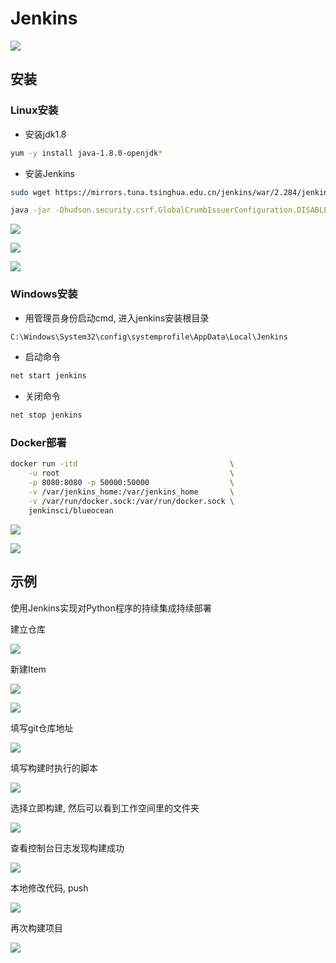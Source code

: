 <!--
 * @Description: 
 * @Version: 1.0
 * @Author: dmjcb
 * @Email:  
 * @Date: 2021-03-09 10:48:54
 * @LastEditors: dmjcb
 * @LastEditTime: 2023-04-17 15:27:36
-->

# Jenkins

![](/.imgur/20210308111903.png)

## 安装

### Linux安装

- 安装jdk1.8

```sh
yum -y install java-1.8.0-openjdk* 
```

- 安装Jenkins

```sh
sudo wget https://mirrors.tuna.tsinghua.edu.cn/jenkins/war/2.284/jenkins.war
```

```sh
java -jar -Dhudson.security.csrf.GlobalCrumbIssuerConfiguration.DISABLE_CSRF_PROTECTION=true  jenkins.war --httpPort=8080
```

![](/.imgur/20210309093313.png)

![](/.imgur/20210309093347.png)

![](/.imgur/20210309094244.png)

### Windows安装

- 用管理员身份启动cmd, 进入jenkins安装根目录

```sh
C:\Windows\System32\config\systemprofile\AppData\Local\Jenkins
```

- 启动命令
  
```sh
net start jenkins
```

- 关闭命令

```sh
net stop jenkins
```

### Docker部署

```sh
docker run -itd                                  \
    -u root                                      \
    -p 8080:8080 -p 50000:50000                  \
    -v /var/jenkins_home:/var/jenkins_home       \
    -v /var/run/docker.sock:/var/run/docker.sock \
    jenkinsci/blueocean
```

![](/.imgur/20210308113221.png)

![](/.imgur/20210308113523.png)

## 示例

使用Jenkins实现对Python程序的持续集成持续部署

建立仓库

![](/.imgur/20210309105037.png)

新建Item

![](/.imgur/20210309105123.png)

![](/.imgur/20210309105307.png)

填写git仓库地址

![](/.imgur/20210309105406.png)

填写构建时执行的脚本

![](/.imgur/20210309105442.png)

选择立即构建, 然后可以看到工作空间里的文件夹

![](/.imgur/20210309105553.png)

查看控制台日志发现构建成功

![](/.imgur/20210309105711.png)

本地修改代码, push

![](/.imgur/20210309111504.png)

再次构建项目

![](/.imgur/20210309111613.png)